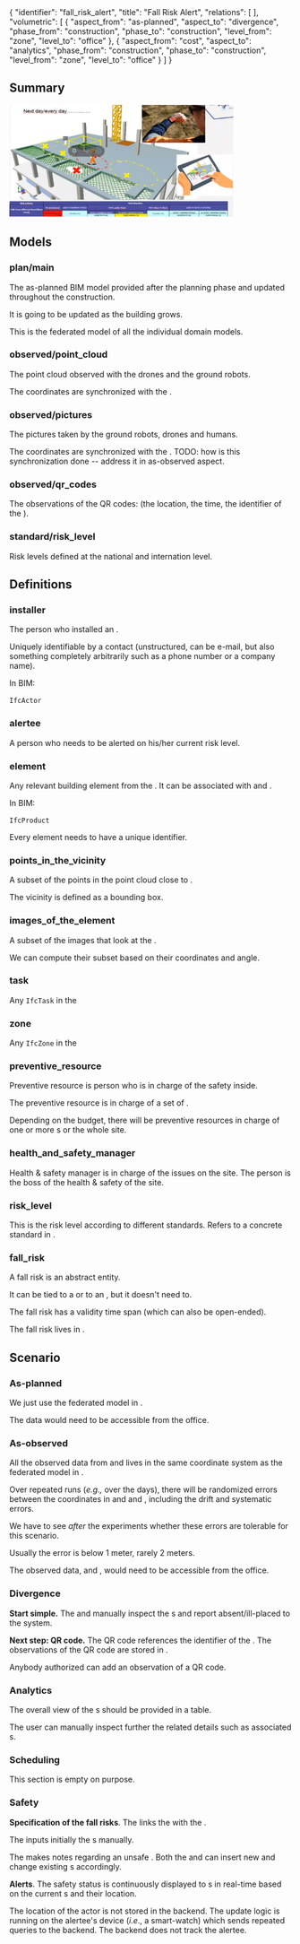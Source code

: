 <rasaeco-meta>
{
    "identifier": "fall_risk_alert",
    "title": "Fall Risk Alert",
    "relations": [
    ],
    "volumetric": [
        {
            "aspect_from": "as-planned", "aspect_to": "divergence",
            "phase_from": "construction", "phase_to": "construction",
            "level_from": "zone", "level_to": "office"
        },
        {
            "aspect_from": "cost", "aspect_to": "analytics",
            "phase_from": "construction", "phase_to": "construction",
            "level_from": "zone", "level_to": "office"
        }
    ]
}
</rasaeco-meta>

## Summary

<img src='summary.png' alt="summary of the scenario" width="400" height="200" />

## Models

### plan/main

The as-planned BIM model provided after the planning phase and
updated throughout the construction.

It is going to be updated as the building grows.

This is the federated model of all the individual domain models.

### observed/point_cloud

The point cloud observed with the drones and the ground robots.

The coordinates are synchronized with the <modelref name="plan/main" />.

### observed/pictures

The pictures taken by the ground robots, drones and humans.

The coordinates are synchronized with the <modelref name="plan/main" />.
TODO: how is this synchronization done -- address it in as-observed aspect.

### observed/qr_codes

The observations of the QR codes: (the location, the time, the identifier of the 
<ref name="element"/>).

### standard/risk_level

Risk levels defined at the national and internation level.

## Definitions

### installer

The person who installed an <ref name="element"/>.

Uniquely identifiable by a contact (unstructured, can be e-mail, but also something completely 
arbitrarily such as a phone number or a company name).

In BIM:

```
IfcActor
```

### alertee

A person who needs to be alerted on his/her current risk level. 

### element

Any relevant building element from the <modelref name="plan/main"/>. 
It can be associated with <modelref name="observed/point_cloud" /> and 
<modelref name="observed/pictures" />.

In BIM:

```
IfcProduct
```

Every element needs to have a unique identifier. 

### points_in_the_vicinity

A subset of the points in the point cloud close to <ref name="element" />.

The vicinity is defined as a bounding box.

### images_of_the_element

A subset of the images that look at the <ref name="element" />.

We can compute their subset based on their coordinates and angle.

### task

Any `IfcTask` in the <modelref name="plan/main"/>

### zone

Any `IfcZone` in the <modelref name="plan/main"/>

### preventive_resource

Preventive resource is person who is in charge of the safety inside.

The preventive resource is in charge of a set of <ref name="task"/>.

Depending on the budget, there will be preventive resources in charge of 
one or more <ref name="zone" />s or <level name="site">the whole site</level>.

### health_and_safety_manager

<level name="site">Health & safety manager is in charge of the issues on the site.
The person is the boss of the health & safety of the site.</level>

### risk_level

This is the risk level according to different standards.
Refers to a concrete standard in <modelref name="standard/risk_level" />.

### fall_risk
A fall risk is an abstract entity.

It can be tied to a <ref name="zone"/> or to an <ref name="element"/>, but it doesn't need to.

The fall risk has a validity time span (which can also be open-ended).

The fall risk lives in <modelref name="plan/main" />.

## Scenario

### As-planned

We just use the federated model in <modelref name="plan/main" />.

<level name="site_office">The <modelref name="plan/main" /> data would need to be accessible from 
the office.</level>

### As-observed

All the observed data from <modelref name="observed/point_cloud" /> and
<modelref name="observed/pictures" /> lives in the same coordinate system as 
the federated model in <modelref name="plan/main" />.

Over repeated runs (*e.g.,* over the days), there will be randomized errors between the
coordinates in <modelref name="plan/main" /> and
<modelref name="observed/point_cloud" /> and
<modelref name="observed/pictures" />, including the drift and systematic errors. 

We have to see *after* the experiments whether these errors are tolerable for this
scenario.

Usually the error is below 1 meter, rarely 2 meters.

<level name="site_office">The observed data, <modelref name="observed/point_cloud" /> and
<modelref name="observed/pictures" />,  would need to be accessible from the office.</level>

### Divergence

**Start simple.** The <ref name="preventive_resource"/> and <ref name="health_and_safety_manager" />
manually inspect the <ref name="element"/>s and report absent/ill-placed to the system.

**Next step: QR code.** The QR code references the identifier of the <ref name="element"/>.
The observations of the QR code are stored in <modelref name="observed/qr_codes"/>.

Anybody authorized can add an observation of a QR code.

### Analytics

The overall view of the <ref name="fall_risk"/>s should be provided in a table.

The user can manually inspect further the related details such as associated <ref name="element"/>s.

### Scheduling

This section is empty on purpose.

### Safety

**Specification of the fall risks**.
The <ref name="preventive_resource"/> links the <ref name="element"/> with the 
<ref name="installer"/>.

<phase name="planning">The <ref name="health_and_safety_manager"/> inputs initially the 
<ref name="fall_risk"/>s manually.</phase>

The <ref name="preventive_resource"/> makes notes regarding an unsafe <ref name="element" />.
Both the <ref name="health_and_safety_manager"/> and <ref name="preventive_resource"/> can
insert new and change existing <ref name="fall_risk"/>s accordingly.

**Alerts**. The safety status <ref name="risk_level" /> is continuously displayed to 
<ref name="alertee"/>s in real-time based on the current <ref name="fall_risk"/>s and their 
location. 

The location of the actor is not stored in the backend. The update logic is running on the alertee's
device (*i.e*., a smart-watch) which sends repeated queries to the backend. 
The backend does not track the alertee.
